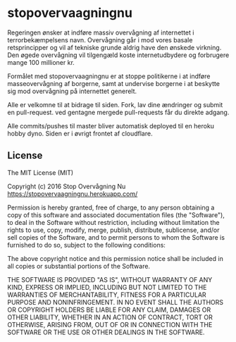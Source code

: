 # stopovervaagningnu
Regeringen ønsker at indføre massiv overvågning af internettet i terrorbekæmpelsens navn. Overvågning går i mod vores basale retsprincipper og vil af tekniske grunde aldrig have den ønskede virkning. Den øgede overvågning vil tilgengæld koste internetudbydere og forbrugere mange 100 millioner kr.

Formålet med stopovervaagningnu er at stoppe politikerne i at indføre masseovervågning af borgerne, samt at undervise borgerne i at beskytte sig mod overvågning på internettet generelt.

Alle er velkomne til at bidrage til siden. Fork, lav dine ændringer og submit en pull-request. ved gentagne mergede pull-requests får du direkte adgang.

Alle commits/pushes til master bliver automatisk deployed til en heroku hobby dyno. Siden er i øvrigt frontet af cloudflare.

## License
The MIT License (MIT)

Copyright (c) 2016 Stop Overvågning Nu https://stopovervaagningnu.herokuapp.com/

Permission is hereby granted, free of charge, to any person obtaining a copy
of this software and associated documentation files (the "Software"), to deal
in the Software without restriction, including without limitation the rights
to use, copy, modify, merge, publish, distribute, sublicense, and/or sell
copies of the Software, and to permit persons to whom the Software is
furnished to do so, subject to the following conditions:

The above copyright notice and this permission notice shall be included in
all copies or substantial portions of the Software.

THE SOFTWARE IS PROVIDED "AS IS", WITHOUT WARRANTY OF ANY KIND, EXPRESS OR
IMPLIED, INCLUDING BUT NOT LIMITED TO THE WARRANTIES OF MERCHANTABILITY,
FITNESS FOR A PARTICULAR PURPOSE AND NONINFRINGEMENT. IN NO EVENT SHALL THE
AUTHORS OR COPYRIGHT HOLDERS BE LIABLE FOR ANY CLAIM, DAMAGES OR OTHER
LIABILITY, WHETHER IN AN ACTION OF CONTRACT, TORT OR OTHERWISE, ARISING FROM,
OUT OF OR IN CONNECTION WITH THE SOFTWARE OR THE USE OR OTHER DEALINGS IN
THE SOFTWARE.
